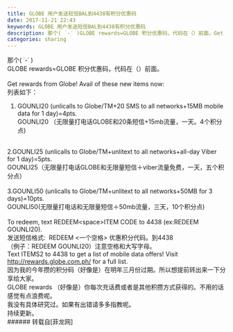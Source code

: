 ```yaml
---
title: GLOBE 用户发送短信BAL到4438有积分优惠码
date: 2017-11-21 22:43
keywords: GLOBE 用户发送短信BAL到4438有积分优惠码
description: 那个( ˙-˙ )GLOBE rewards=GLOBE 积分优惠码，代码在（）前面。Get rewards from Globe! Avail of these new items now:列表如下：1. GOUNLI20 (unlicalls to Globe/TM+20 SMS to all networks+15MB mobile data for 1 day)=4pts.GOUNLI20 （无限量打电话GLOBE和20条短信+15mb流量，一天。4个积分点)2.GOUNLI25 (unlicalls to Globe/TM+unlitext to all networks+all-day Viber for 1 day)=5pts. GOUNLI25（无限量打电话GLOBE和无限量短信＋viber流量免费，一天，五个积分点）3.GOUNLI50 (unlicalls to Globe/TM+unlitext to all networks+50MB for 3 days)=10pts.GOUNLI50(无限量打电话和无限量短信＋50mb流量，三天，10个积分点)To redeem, text REDEEM<space>ITEM CODE to 4438 (ex:REDEEM GOUNLI20).发送短信格式:  REDEEM <一个空格> 优惠积分代码。到4438（例子：REDEEM GOUNLI20）注意空格和大写字母。Text ITEMS2 to 4438 to get a list of mobile data offers! Visit http://rewards.globe.com.ph/ for a full list.因为我的今年攒的积分码（好像是）在明年三月份过期。所以想提前转出来一下分享给大家。GLOBE rewards （好像是）你每次充话费或者是其他积攒方式获得的。不用的话感觉有点浪费呢。我没有具体研究过。如果有出错请多多指教呢。持续更新。
categories: sharing
---
```

<td class="t_f" id="postmessage_989977">

那个( ˙-˙ )<br/>
GLOBE rewards=GLOBE 积分优惠码，代码在（）前面。<br/>
<br/>
Get rewards from Globe! Avail of these new items now:<br/>
列表如下：<br/>
1. GOUNLI20 (unlicalls to Globe/TM+20 SMS to all networks+15MB mobile data for 1 day)=4pts.<br/>
GOUNLI20 （无限量打电话GLOBE和20条短信+15mb流量，一天。4个积分点)<br/>
<br/>
2.GOUNLI25 (unlicalls to Globe/TM+unlitext to all networks+all-day Viber for 1 day)=5pts. <br/>
GOUNLI25（无限量打电话GLOBE和无限量短信＋viber流量免费，一天，五个积分点）<br/>
<br/>
3.GOUNLI50 (unlicalls to Globe/TM+unlitext to all networks+50MB for 3 days)=10pts.<br/>
GOUNLI50(无限量打电话和无限量短信＋50mb流量，三天，10个积分点)<br/>
<br/>
To redeem, text REDEEM&lt;space&gt;ITEM CODE to 4438 (ex:REDEEM GOUNLI20).<br/>
发送短信格式:  REDEEM &lt;一个空格&gt; 优惠积分代码。到4438<br/>
（例子：REDEEM GOUNLI20）注意空格和大写字母。<br/>
Text ITEMS2 to 4438 to get a list of mobile data offers! Visit <a href="http://rewards.globe.com.ph/" target="_blank">http://rewards.globe.com.ph/</a> for a full list.<br/>
因为我的今年攒的积分码（好像是）在明年三月份过期。所以想提前转出来一下分享给大家。<br/>
GLOBE rewards （好像是）你每次充话费或者是其他积攒方式获得的。不用的话感觉有点浪费呢。<br/>
我没有具体研究过。如果有出错请多多指教呢。<br/>
持续更新。<br/>
</td>
###### 转载自[菲龙网]